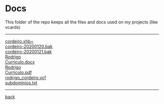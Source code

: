 # Docs
This folder of the repo keeps all the files and docs used on my projects (like vcards)

---------------------------
[cordeiro.xhb~](cordeiro.xhb~)<br>
[cordeiro-20200120.bak](cordeiro-20200120.bak)<br>
[cordeiro-20200121.bak](cordeiro-20200121.bak)<br>
[Rodrigo](Rodrigo)<br>
[Curriculo.docx](Curriculo.docx)<br>
[Rodrigo](Rodrigo)<br>
[Curriculo.pdf](Curriculo.pdf)<br>
[rodrigo_cordeiro.vcf](rodrigo_cordeiro.vcf)<br>
[subdominios.txt](subdominios.txt)<br>

---------------------------

[back](../)
